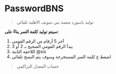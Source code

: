 # PasswordBNS
>توليد باسورد منصة بني سويف الاهلية تلقائي

**سيتم توليد كلمة السر بناءً على:**
1. آخر 5 أرقام من الرقم القومي
2. يبدأ الرقم القومي الصحيح بـ 2 أو 3
3. اللاحقة الثابتة @sis
4. اضغط ع كلمة السر المستخرجة وسوف يتم النسخ تلقائي
>حساب المعدل التراكمي
